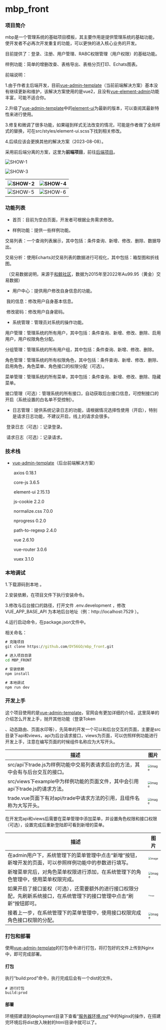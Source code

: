 # mbp_front
### 项目简介

mbp是一个管理系统的基础项目模板，其主要作用是提供管理系统的基础功能，使开发者不必再次开发重复的功能，可以更快的进入核心业务的开发。

目前提供了：登录、注册、用户管理、RABC权限管理（用户权限）的基础功能。

样例功能：简单的增删改查、表格导出、表格分页打印、Echats图表。

前端说明：

1.由于作者主后端开发，目前[vue-admin-template](https://github.com/PanJiaChen/vue-admin-template)（当前前端解决方案）基本没有继续更新和维护，该解决方案使用的是vue2，且没有[vue-element-admin](https://panjiachen.gitee.io/vue-element-admin-site/zh/)功能丰富，可能不适合你。

2.升级了[vue-admin-template](https://github.com/PanJiaChen/vue-admin-template)中的[element-ui](https://element.eleme.io/#/zh-CN/component/form)为最新的版本，可以查阅其最新特性来进行使用。

3.修复和微调了很多功能，如果碰到样式无法改变的情况，可能是作者做了全局样式的替换，可在src/styles/element-ui.scss下找到相关修改。

4.后续应该会更换其他的解决方案（2023-08-08）。

采用前后端分离的方案，这里为**前端项目**，前往[后端项目](https://github.com/DY56GO/mbp_back)。

![SHOW-1](img/SHOW-1.png)

![SHOW-3](img/SHOW-3.png)

| ![SHOW-2](img/SHOW-2.png) | ![SHOW-4](img/SHOW-4.png) |
| ------------------------- | ------------------------- |
| ![SHOW-5](img/SHOW-5.png) | ![SHOW-6](img/SHOW-6.png) |



### 功能列表

- 首页：目前为空白页面，开发者可根据业务需求修改。

- 样例功能：提供一些样例功能。

​			交易列表：一个查询列表展示，其中包括：条件查询、新增、修改、删除、数据导出。

​			交易分析：使用Echarts对交易列表的数据进行可视化，其中包括：箱型图和折线图。

​			（交易数据说明，来源于[和鲸社区](https://www.heywhale.com/home)，数据为2015年至2022年Au99.95（黄金）交易数据）

- 用户中心：提供用户修改自身信息的功能。

​			我的信息：修改用户自身基本信息。

​			修改密码：修改用户自身密码。

- 系统管理：管理员对系统的操作功能。

​			用户管理：管理系统的所有用户，其中包括：条件查询、新增、修改、删除、启用用户，用户权限角色分配。

​			分组管理：管理系统的所有用户组，其中包括：条件查询、新增、修改、删除。

​			角色管理：管理系统的所有权限角色，其中包括：条件查询、新增、修改、删除、启用角色，角色菜单、角色接口的权限分配（可选）。

​			菜单管理：管理系统的所有菜单，其中包括：条件查询、新增、修改、删除、隐藏菜单。

​			接口管理（可选）：管理系统的所有接口，自动获取后台接口信息，可控制接口的开启（系统设置的白名单不受控制）。

- 日志管理：提供系统记录日志的功能，请根据情况选择性使用（开启），特别是请求日志功能，不建议开启，线上的请求会很多。

​			登录日志（可选）：记录登录。

​			请求日志（可选）：记录请求。



### 技术栈

- [vue-admin-template](https://github.com/PanJiaChen/vue-admin-template)（后台前端解决方案）

  ​	axios 0.18.1

  ​	core-js 3.6.5

  ​	element-ui 2.15.13

  ​	js-cookie 2.2.0

  ​	normalize.css 7.0.0

  ​	nprogress 0.2.0

  ​	path-to-regexp 2.4.0

  ​	vue 2.6.10

  ​	vue-router 3.0.6

  ​	vuex 3.1.0



### 本地调试

1.下载源码到本地 。

2.安装依赖，在项目文件下执行安装命令。

3.修改与后台接口的路径，打开文件 .env.development ，修改 VUE_APP_BASE_API 为本地后台地址（例：http://localhost:7529 ）。

4.运行启动命令，在package.json文件中。

相关命名：

```cmd
# 克隆项目
git clone https://github.com/DY56GO/mbp_front.git

# 进入项目目录
cd MBP_FRONT

# 安装依赖
npm install

# 本地调试
npm run dev
```



### 开发上手

这个项目使用的是[vue-admin-template](https://github.com/PanJiaChen/vue-admin-template)，官网会有更加详细的介绍，这里简单的介绍怎么开发上手，抛开其他功能（登录Token

、动态路由、页面水印等），先简单的开发一个可以和后台交互的页面，主要是src目录下api和views，api为后台请求接口，views为页面，可以仿照样例功能进行开发上手，注意在编写页面的时候组件名称应为大写开头。

| 描述                                                         | 图片                                                         |
| ------------------------------------------------------------ | ------------------------------------------------------------ |
| src/api下trade.js为样例功能中交易列表请求后台的方法，其中会有与后台交互的接口。 | <img src="img/CODE-1.png" alt="image" title="CODE-1" style="zoom:60%;" /> |
| src/views下example中为样例功能的页面文件，其中会引用api下trade.js的请求方法。 | <img src="img/CODE-2.png" alt="image" title="CODE-2" style="zoom:60%;" /> |
| trade.vue页面下有对api/trade中请求方法的引用，且组件名称为大写开头。 | <img src="img/CODE-3.png" alt="image" title="CODE-3" style="zoom:60%;" /> |

在开发完api和views后需要在菜单管理中添加菜单，并设置角色权限和接口权限（可选），设置完成后重新登陆即可看到新增的菜单。

| 描述                                                         | 图片                                                         |
| ------------------------------------------------------------ | ------------------------------------------------------------ |
| 在admin用户下，系统管理下的菜单管理中点击“新增”按钮，新增开发的页面，可以参照样例功能中的参数进行填写。 | <img src="img/CODE-4.png" alt="image" title="CODE-4" style="zoom:50%;" /> |
| 新增菜单完后，对角色菜单权限进行添加，在系统管理下的角色管理中，使用菜单权限完成。 | <img src="img/CODE-5.png" alt="image" title="CODE-5" style="zoom:60%;" /> |
| 如果开启了接口鉴权（可选），还需要额外的进行接口权限分配，先刷新系统接口，在系统管理下的接口管理中点击“刷新”按钮即可。 | <img src="img/CODE-6.png" alt="image" title="CODE-6" style="zoom:30%;" /> |
| 接着上一步，在系统管理下的菜单管理中，使用接口权限完成角色接口权限的分配。 | <img src="img/CODE-7.png" alt="image" title="CODE-7" style="zoom:60%;" /> |



### 打包和部署

使用[vue-admin-template](https://github.com/PanJiaChen/vue-admin-template)的打包命令进行打包，将打包好的文件上传到Nginx中，即可完成部署。

#### 打包

执行“build:prod”命令，执行完成后会有一个dist的文件。

```shell
# 进行打包
build:prod
```



#### 部署

环境搭建请到deployment目录下查看“[服务器环境.md](https://github.com/DY56GO/mbp_back/blob/master/deployment/%E6%9C%8D%E5%8A%A1%E5%99%A8%E7%8E%AF%E5%A2%83.md)“中的Nginx的操作，在搭建完环境后将dist放入映射的html目录中就可以了。
